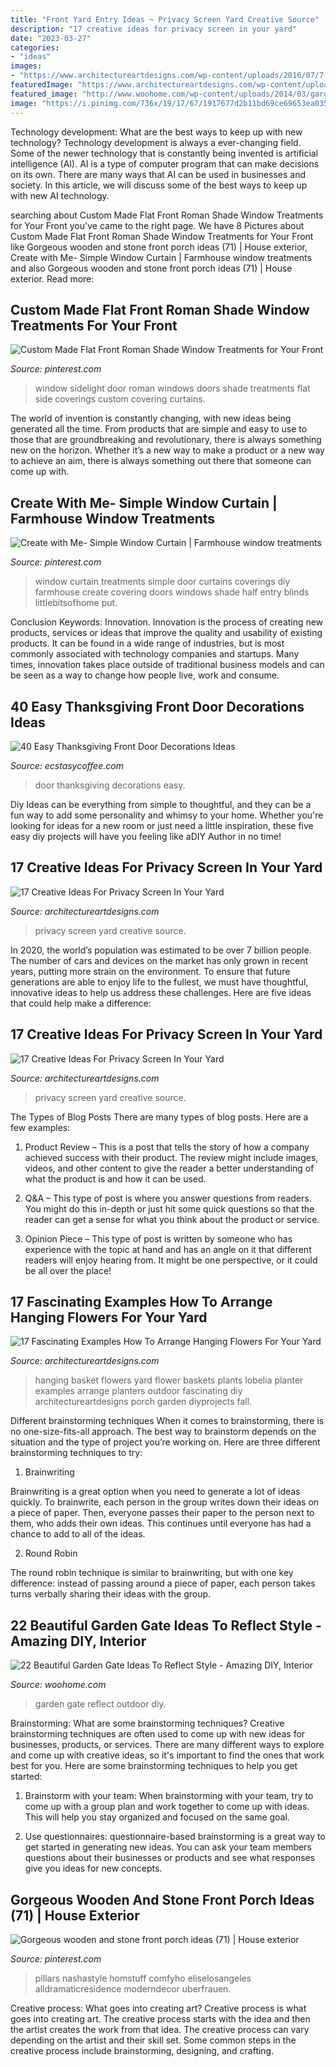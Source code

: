 ```yaml
---
title: "Front Yard Entry Ideas ~ Privacy Screen Yard Creative Source"
description: "17 creative ideas for privacy screen in your yard"
date: "2023-03-27"
categories:
- "ideas"
images:
- "https://www.architectureartdesigns.com/wp-content/uploads/2016/07/7-59.jpg"
featuredImage: "https://www.architectureartdesigns.com/wp-content/uploads/2016/08/6-40.jpg"
featured_image: "http://www.woohome.com/wp-content/uploads/2014/03/garden-gate-14.jpg"
image: "https://i.pinimg.com/736x/19/17/67/1917677d2b11bd69ce69653ea03503fd--window-coverings-window-treatments.jpg"
---
```



Technology development: What are the best ways to keep up with new technology?
Technology development is always a ever-changing field. Some of the newer technology that is constantly being invented is artificial intelligence (AI). AI is a type of computer program that can make decisions on its own. There are many ways that AI can be used in businesses and society. In this article, we will discuss some of the best ways to keep up with new AI technology.

	

		
searching about Custom Made Flat Front Roman Shade Window Treatments for Your Front you've came to the right page. We have 8 Pictures about Custom Made Flat Front Roman Shade Window Treatments for Your Front like Gorgeous wooden and stone front porch ideas (71) | House exterior, Create with Me- Simple Window Curtain | Farmhouse window treatments and also Gorgeous wooden and stone front porch ideas (71) | House exterior. Read more:
		
    
## Custom Made Flat Front Roman Shade Window Treatments For Your Front

<img loading=lazy src="https://i.pinimg.com/736x/63/15/20/631520ec804d0e23015729b4ca29f0f0.jpg" onerror="this.onerror=null;this.src='https://tse3.mm.bing.net/th?id=OIP.M_STpGoxVWWCwFHNe_tZBwHaJ3&amp;pid=15.1';" alt="Custom Made Flat Front Roman Shade Window Treatments for Your Front">

_Source: pinterest.com_

>window sidelight door roman windows doors shade treatments flat side coverings custom covering curtains. 

	

The world of invention is constantly changing, with new ideas being generated all the time. From products that are simple and easy to use to those that are groundbreaking and revolutionary, there is always something new on the horizon. Whether it’s a new way to make a product or a new way to achieve an aim, there is always something out there that someone can come up with.

    
## Create With Me- Simple Window Curtain | Farmhouse Window Treatments

<img loading=lazy src="https://i.pinimg.com/736x/19/17/67/1917677d2b11bd69ce69653ea03503fd--window-coverings-window-treatments.jpg" onerror="this.onerror=null;this.src='https://tse2.mm.bing.net/th?id=OIP.aYokwxw-L5-9CSW7TFpHFgAAAA&amp;pid=15.1';" alt="Create with Me- Simple Window Curtain | Farmhouse window treatments">

_Source: pinterest.com_

>window curtain treatments simple door curtains coverings diy farmhouse create covering doors windows shade half entry blinds littlebitsofhome put. 

	

Conclusion
Keywords: Innovation.
Innovation is the process of creating new products, services or ideas that improve the quality and usability of existing products. It can be found in a wide range of industries, but is most commonly associated with technology companies and startups. Many times, innovation takes place outside of traditional business models and can be seen as a way to change how people live, work and consume.

    
## 40 Easy Thanksgiving Front Door Decorations Ideas

<img loading=lazy src="https://i1.wp.com/www.ecstasycoffee.com/wp-content/uploads/2016/10/Thanksgiving-Front-Door-Decorations-13.jpg?resize=510%2C680" onerror="this.onerror=null;this.src='https://tse1.mm.bing.net/th?id=OIP.ftgLEwJowab5hv_kvsBSpwHaJ4&amp;pid=15.1';" alt="40 Easy Thanksgiving Front Door Decorations Ideas">

_Source: ecstasycoffee.com_

>door thanksgiving decorations easy. 

	

Diy Ideas can be everything from simple to thoughtful, and they can be a fun way to add some personality and whimsy to your home. Whether you're looking for ideas for a new room or just need a little inspiration, these five easy diy projects will have you feeling like aDIY Author in no time!

    
## 17 Creative Ideas For Privacy Screen In Your Yard

<img loading=lazy src="https://www.architectureartdesigns.com/wp-content/uploads/2016/07/12-53.jpg" onerror="this.onerror=null;this.src='https://tse3.mm.bing.net/th?id=OIP.KnSrGiQxiUmUNQ6KmDE6YAHaJ6&amp;pid=15.1';" alt="17 Creative Ideas For Privacy Screen In Your Yard">

_Source: architectureartdesigns.com_

>privacy screen yard creative source. 

	

In 2020, the world’s population was estimated to be over 7 billion people. The number of cars and devices on the market has only grown in recent years, putting more strain on the environment. To ensure that future generations are able to enjoy life to the fullest, we must have thoughtful, innovative ideas to help us address these challenges. Here are five ideas that could help make a difference: 

    
## 17 Creative Ideas For Privacy Screen In Your Yard

<img loading=lazy src="https://www.architectureartdesigns.com/wp-content/uploads/2016/07/7-59.jpg" onerror="this.onerror=null;this.src='https://tse4.mm.bing.net/th?id=OIP.nRoYoO8hwJRKlAh8K5lDWgHaLH&amp;pid=15.1';" alt="17 Creative Ideas For Privacy Screen In Your Yard">

_Source: architectureartdesigns.com_

>privacy screen yard creative source. 

	

The Types of Blog Posts
There are many types of blog posts. Here are a few examples:
1. Product Review – This is a post that tells the story of how a company achieved success with their product. The review might include images, videos, and other content to give the reader a better understanding of what the product is and how it can be used.

2. Q&A – This type of post is where you answer questions from readers. You might do this in-depth or just hit some quick questions so that the reader can get a sense for what you think about the product or service.

3. Opinion Piece – This type of post is written by someone who has experience with the topic at hand and has an angle on it that different readers will enjoy hearing from. It might be one perspective, or it could be all over the place!


    
## 17 Fascinating Examples How To Arrange Hanging Flowers For Your Yard

<img loading=lazy src="https://www.architectureartdesigns.com/wp-content/uploads/2016/08/6-40.jpg" onerror="this.onerror=null;this.src='https://tse4.mm.bing.net/th?id=OIP.Yue7elzbQaopxaAnpagoeQHaLJ&amp;pid=15.1';" alt="17 Fascinating Examples How To Arrange Hanging Flowers For Your Yard">

_Source: architectureartdesigns.com_

>hanging basket flowers yard flower baskets plants lobelia planter examples arrange planters outdoor fascinating diy architectureartdesigns porch garden diyprojects fall. 

	

Different brainstorming techniques
When it comes to brainstorming, there is no one-size-fits-all approach. The best way to brainstorm depends on the situation and the type of project you’re working on. Here are three different brainstorming techniques to try:
1. Brainwriting

Brainwriting is a great option when you need to generate a lot of ideas quickly. To brainwrite, each person in the group writes down their ideas on a piece of paper. Then, everyone passes their paper to the person next to them, who adds their own ideas. This continues until everyone has had a chance to add to all of the ideas.

2. Round Robin

The round robin technique is similar to brainwriting, but with one key difference: instead of passing around a piece of paper, each person takes turns verbally sharing their ideas with the group.

    
## 22 Beautiful Garden Gate Ideas To Reflect Style - Amazing DIY, Interior

<img loading=lazy src="http://www.woohome.com/wp-content/uploads/2014/03/garden-gate-14.jpg" onerror="this.onerror=null;this.src='https://tse3.mm.bing.net/th?id=OIP.vxjCLjfb3gXptKDbF-WPhwHaLH&amp;pid=15.1';" alt="22 Beautiful Garden Gate Ideas To Reflect Style - Amazing DIY, Interior">

_Source: woohome.com_

>garden gate reflect outdoor diy. 

	

Brainstorming: What are some brainstorming techniques?
Creative brainstorming techniques are often used to come up with new ideas for businesses, products, or services. There are many different ways to explore and come up with creative ideas, so it's important to find the ones that work best for you. Here are some brainstorming techniques to help you get started:
1. Brainstorm with your team: When brainstorming with your team, try to come up with a group plan and work together to come up with ideas. This will help you stay organized and focused on the same goal.

2. Use questionnaires: questionnaire-based brainstorming is a great way to get started in generating new ideas. You can ask your team members questions about their businesses or products and see what responses give you ideas for new concepts.


    
## Gorgeous Wooden And Stone Front Porch Ideas (71) | House Exterior

<img loading=lazy src="https://i.pinimg.com/736x/a0/ed/84/a0ed84bce6546d896bb125ae9af62c86.jpg" onerror="this.onerror=null;this.src='https://tse2.mm.bing.net/th?id=OIP.z_54ym_HajeftqnGKUkgoAHaLH&amp;pid=15.1';" alt="Gorgeous wooden and stone front porch ideas (71) | House exterior">

_Source: pinterest.com_

>pillars nashastyle homstuff comfyho eliselosangeles alldramaticresidence moderndecor uberfrauen. 

	

Creative process: What goes into creating art?
Creative process is what goes into creating art. The creative process starts with the idea and then the artist creates the work from that idea. The creative process can vary depending on the artist and their skill set. Some common steps in the creative process include brainstorming, designing, and crafting.

